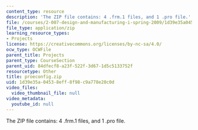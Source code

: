 ```yaml
---
content_type: resource
description: 'The ZIP file contains: 4 .frm.1 files, and 1 .pro file.'
file: /courses/2-007-design-and-manufacturing-i-spring-2009/1d39e35a04538eff8f98c9a778e20c0d_proeconfig.zip
file_type: application/zip
learning_resource_types:
- Projects
license: https://creativecommons.org/licenses/by-nc-sa/4.0/
ocw_type: OCWFile
parent_title: Projects
parent_type: CourseSection
parent_uid: 84dfecf8-a23f-522f-3d67-1d5c5133752f
resourcetype: Other
title: proeconfig.zip
uid: 1d39e35a-0453-8eff-8f98-c9a778e20c0d
video_files:
  video_thumbnail_file: null
video_metadata:
  youtube_id: null
---
```

The ZIP file contains: 4 .frm.1 files, and 1 .pro file.